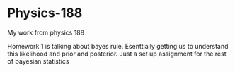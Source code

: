 # Physics-188
My work from physics 188


Homework 1 is talking about bayes rule. Esenttially getting us to understand this likelihood and prior and posterior. Just a set up assignment for the rest of bayesian statistics


